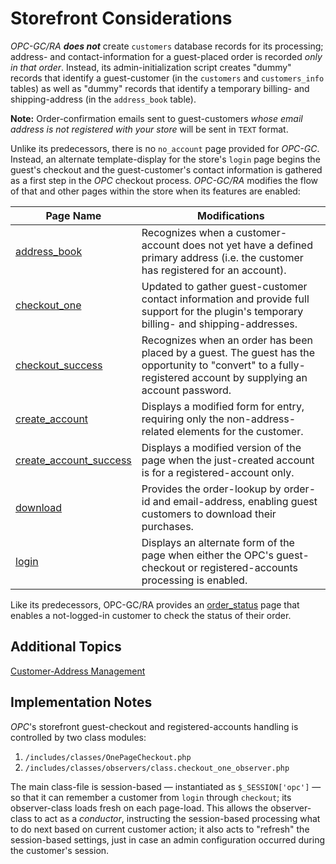# Storefront Considerations #

*OPC-GC/RA* ***does not*** create `customers` database records for its processing; address- and contact-information for a guest-placed order is recorded *only in that order*.  Instead, its admin-initialization script creates "dummy" records that identify a guest-customer (in the `customers` and `customers_info` tables) as well as "dummy" records that identify a temporary billing- and shipping-address (in the `address_book` table).

**Note:** Order-confirmation emails sent to guest-customers *whose email address is not registered with your store* will be sent in `TEXT` format.

Unlike its predecessors, there is no `no_account` page provided for *OPC-GC*.  Instead, an alternate template-display for the store's `login` page begins the guest's checkout and the guest-customer's contact information is gathered as a first step in the *OPC* checkout process. *OPC-GC/RA* modifies the flow of that and other pages within the store when its features are enabled:

Page Name | Modifications
-------------  | -------------
[address_book](address_book_page.md) | Recognizes when a customer-account does not yet have a defined primary address (i.e. the customer has registered for an account).
[checkout_one](checkout_one_page.md) | Updated to gather guest-customer contact information and provide full support for the plugin's temporary billing- and shipping-addresses.
[checkout_success](checkout_success_page.md) | Recognizes when an order has been placed by a guest.  The guest has the opportunity to "convert" to a fully-registered account by supplying an account password.
[create_account](create_account_page.md) | Displays a modified form for entry, requiring only the non-address-related elements for the customer.
[create_account_success](create_account_success_page.md) | Displays a modified version of the page when the just-created account is for a registered-account only.
[download](download_page.md) | Provides the order-lookup by order-id and email-address, enabling guest customers to download their purchases.
[login](login_page.md) | Displays an alternate form of the page when either the OPC's guest-checkout or registered-accounts processing is enabled.

Like its predecessors, OPC-GC/RA provides an [order_status](order_status_page.md) page that enables a not-logged-in customer to check the status of their order.

## Additional Topics ##

[Customer-Address Management](address_management.md)

## Implementation Notes ##

*OPC*'s storefront guest-checkout and registered-accounts handling is controlled by two class modules:

1. `/includes/classes/OnePageCheckout.php`
2. `/includes/classes/observers/class.checkout_one_observer.php`

The main class-file is session-based &mdash; instantiated as `$_SESSION['opc']` &mdash; so that it can remember a customer from `login` through `checkout`; its observer-class loads fresh on each page-load. This allows the observer-class to act as a *conductor*, instructing the session-based processing what to do next based on current customer action; it also acts to "refresh" the session-based settings, just in case an admin configuration occurred during the customer's session.
